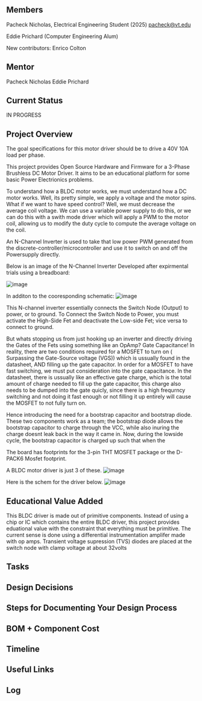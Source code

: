 ## Members
Pacheck Nicholas, Electrical Engineering Student (2025)
pacheck@vt.edu

Eddie Prichard (Computer Engineering Alum)

New contributors:
Enrico
Colton

## Mentor
Pacheck Nicholas
Eddie Prichard

## Current Status
IN PROGRESS

## Project Overview

The goal specifications for this motor driver should be to drive a 40V 10A load per phase. 

This project provides Open Source Hardware and Firmware for a 3-Phase Brushless DC Motor Driver. It aims to be an educational platform for some basic Power Electrionics problems.

To understand how a BLDC motor works, we must understand how a DC motor works. Well, its pretty simple, we apply a voltage and the motor spins. What if we want to have speed control? 
Well, we must decrease the average coil voltage. We can use a variable power supply to do this, or we can do this with a swith mode driver which will apply a PWM to the motor coil, allowing us to modify the duty cycle to compute the average voltage on the coil. 

An N-Channel Inverter is used to take that low power PWM generated from the discrete-controller/microcontroller and use it to switch on and off the Powersupply directly.


Below is an image of the N-Channel Inverter Developed after expirmental trials using a breadboard:

![image](https://github.com/user-attachments/assets/25ce9b4f-0bd3-4961-82af-debf6f43ea7e)

In additon to the cooresponding schematic:
![image](https://github.com/user-attachments/assets/bb9370cb-dcc5-447f-b111-a4fa37e59ae6)

This N-channel inverter essentially connects the Switch Node (Output) to power, or to ground. To Connect the Switch Node to Power, you must activate the High-Side Fet and deactivate the Low-side Fet; vice versa to connect to ground. 

But whats stopping us from just hooking up an inverter and directly driving the Gates of the Fets using something like an OpAmp? Gate Capacitance! In reality, there are two conditions required for a MOSFET to turn on ( Surpassing the Gate-Source voltage (VGS)) which is ussually found in the datasheet, AND filling up the gate capacitor. In order for a MOSFET to have fast switching, we must put consideration into the gate capacitance. In the datasheet, there is ussually like an effective gate charge, which is the total amount of charge needed to fill up the gate capacitor, this charge also needs to be dumped into the gate quicly, since there is a high frequrncy switching and not doing it fast enough or not filling it up entirely will cause the MOSFET to not fully turn on. 

Hence introducing the need for a bootstrap capacitor and bootstrap diode. These two components work as a team; the bootstrap diode allows the bootstrap capacitor to charge through the VCC, while also inuring the charge doesnt leak back in the way it came in. Now, during the lowside cycle, the bootstrap capacitor is charged up such that when the

The board has footprints for the 3-pin THT MOSFET package or the D-PACK6 Mosfet footprint.

A BLDC motor driver is just 3 of these. 
![image](https://github.com/user-attachments/assets/c6c0ecef-3594-4565-935a-c865fe14f61e)

Here is the schem for the driver below.
![image](https://github.com/user-attachments/assets/5c6f62c9-f1f8-423a-9c4a-01f98086313b)




## Educational Value Added
This BLDC driver is made out of primitive components. Instead of using a chip or IC which contains the entire BLDC driver, this project provides eduational value with the constraint that everything must be primitive. The current sense is done using a differential instrumentation amplifer made with op amps. Transient voltage supression (TVS) diodes are placed at the switch node with clamp voltage at about 32volts


## Tasks

<!-- Your Text Here. You may work with your mentor on this later when they are assigned -->

## Design Decisions

<!-- Your Text Here. You may work with your mentor on this later when they are assigned -->


## Steps for Documenting Your Design Process

<!-- Your Text Here. You may work with your mentor on this later when they are assigned -->

## BOM + Component Cost

<!-- Your Text Here. You may work with your mentor on this later when they are assigned -->

## Timeline

<!-- Your Text Here. You may work with your mentor on this later when they are assigned -->

## Useful Links

<!-- Your Text Here. You may work with your mentor on this later when they are assigned -->

## Log

<!-- Your Text Here. You may work with your mentor on this later when they are assigned -->
